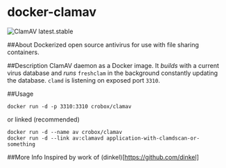 # docker-clamav

![ClamAV latest.stable](https://img.shields.io/badge/ClamAV-latest.stable-brightgreen.svg?style=flat-square)

##About
Dockerized open source antivirus for use with file sharing containers.

##Description
ClamAV daemon as a Docker image. It *builds* with a current virus database and
*runs* `freshclam` in the background constantly updating the database. `clamd` 
is listening on exposed port `3310`.

##Usage

    docker run -d -p 3310:3310 crobox/clamav
    
or linked (recommended)

    docker run -d --name av crobox/clamav
    docker run -d --link av:clamavd application-with-clamdscan-or-something

##More Info
Inspired by work of (dinkel)[https://github.com/dinkel]
